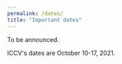 ```yaml
---
permalink: /dates/
title: "Important dates"
---
```


To be announced. 

ICCV's dates are October 10-17, 2021. 
